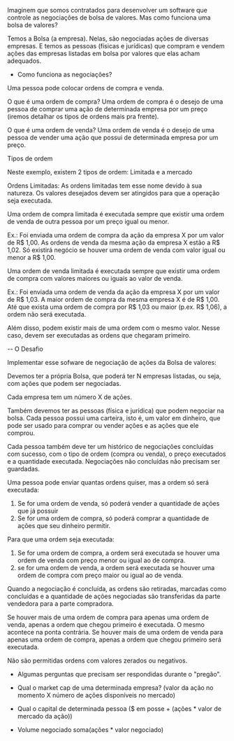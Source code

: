 Imaginem que somos contratados para desenvolver um software que controle as negociações de bolsa de valores. Mas como funciona uma bolsa de valores?

Temos a Bolsa (a empresa). Nelas, são negociadas ações de diversas empresas. E temos as pessoas (físicas e jurídicas) que compram e vendem ações das empresas listadas em bolsa por valores que elas acham adequados.

- Como funciona as negociações?

Uma pessoa pode colocar ordens de compra e venda.

O que é uma ordem de compra? Uma ordem de compra é o desejo de uma pessoa de comprar uma ação de determinada empresa por um preço (iremos detalhar os tipos de ordens mais pra frente). 

O que é uma ordem de venda? Uma ordem de venda é o desejo de uma pessoa de vender uma ação que possui de determinada empresa por um preço.

Tipos de ordem

Neste exemplo, existem 2 tipos de ordem: Limitada e a mercado

Ordens Limitadas: As ordens limitadas tem esse nome devido à sua natureza. Os valores desejados devem ser atingidos para que a operação seja executada.

Uma ordem de compra limitada é executada sempre que existir uma ordem de venda de outra pessoa por um preço igual ou menor.

Ex.: Foi enviada uma ordem de compra da ação da empresa X por um valor de R$ 1,00. As ordens de venda da mesma ação da empresa X estão a R$ 1,02. Só existirá negócio se houver uma ordem de venda com valor igual ou menor a R$ 1,00.

Uma ordem de venda limitada é executada sempre que existir uma ordem de compra com valores maiores ou iguais ao valor de venda.

Ex.: Foi enviada uma ordem de venda da ação da empresa X por um valor de R$ 1,03. A maior ordem de compra da mesma empresa X é de R$ 1,00. Até que exista uma ordem de compra por R$ 1,03 ou maior (p.ex. R$ 1,06), a ordem não será executada.

Além disso, podem existir mais de uma ordem com o mesmo valor. Nesse caso, devem ser executadas as ordens que chegaram primeiro. 

--
O Desafio

Implementar esse sofware de negociação de ações da Bolsa de valores:

Devemos ter a própria Bolsa, que poderá ter N empresas listadas, ou seja, com ações que podem ser negociadas.

Cada empresa tem um número X de ações.

Também devemos ter as pessoas (física e jurídica) que podem negociar na bolsa. Cada pessoa possui uma carteira, isto é, um valor em dinheiro, que pode ser usado para comprar ou vender ações e as ações que ele comprou.

Cada pessoa também deve ter um histórico de negociações concluídas com sucesso, com o tipo de ordem (compra ou venda), o preço executados e a quantidade executada. Negociações não concluídas não precisam ser guardadas.

Uma pessoa pode enviar quantas ordens quiser, mas a ordem só será executada:
1) Se for uma ordem de venda, só poderá vender a quantidade de ações que já possuir
2) Se for uma ordem de compra, só poderá comprar a quantidade de ações que seu dinheiro permitir.

Para que uma ordem seja executada:

1) Se for uma ordem de compra, a ordem será executada se houver uma ordem de venda com preço menor ou igual ao de compra.
2) se for uma ordem de venda, a ordem será executada se houver uma ordem de compra com preço maior ou igual ao de venda.

Quando a negociação é concluída, as ordens são retiradas, marcadas como concluídas e a quantidade de ações negociadas são transferidas da parte vendedora para a parte compradora. 

Se houver mais de uma ordem de compra para apenas uma ordem de venda, apenas a ordem que chegou primeiro é executada. O mesmo acontece na ponta contrária. Se houver mais de uma ordem de venda para apenas uma ordem de compra, apenas a ordem que chegou primeiro será executada.

Não são permitidas ordens com valores zerados ou negativos. 

- Algumas perguntas que precisam ser respondidas durante o "pregão".

- Qual o market cap de uma determinada empresa? (valor da ação no momento X número de ações disponíveis no mercado)
- Qual o capital de determinada pessoa ($ em posse + (ações * valor de mercado da ação))
- Volume negociado soma(ações * valor negociado)